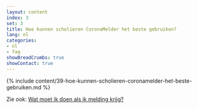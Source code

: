 ```yaml
---
layout: content
index: 3
set: 3
title: Hoe kunnen scholieren CoronaMelder het beste gebruiken?
lang: nl
categories:
- nl
- faq
showBreadCrumbs: true
showContact: true
---
```

{% include content/39-hoe-kunnen-scholieren-coronamelder-het-beste-gebruiken.md %}

Zie ook: [Wat moet ik doen als ik melding krijg?](/nl/faq/3-wat-als/)
